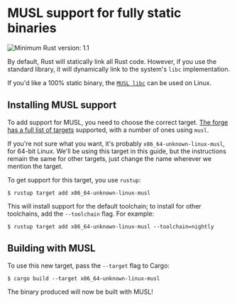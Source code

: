 # MUSL support for fully static binaries

![Minimum Rust version: 1.1](https://img.shields.io/badge/Minimum%20Rust%20Version-1.1-brightgreen.svg)

By default, Rust will statically link all Rust code. However, if you use the
standard library, it will dynamically link to the system's `libc`
implementation.

If you'd like a 100% static binary, the [`MUSL
libc`](https://musl.libc.org/) can be used on Linux.

## Installing MUSL support

To add support for MUSL, you need to choose the correct target. [The forge
has a full list of
targets](https://forge.rust-lang.org/release/platform-support.html) supported,
with a number of ones using `musl`.

If you're not sure what you want, it's probably `x86_64-unknown-linux-musl`,
for 64-bit Linux. We'll be using this target in this guide, but the
instructions remain the same for other targets, just change the name wherever
we mention the target.

To get support for this target, you use `rustup`:

```console
$ rustup target add x86_64-unknown-linux-musl
```

This will install support for the default toolchain; to install for other toolchains,
add the `--toolchain` flag. For example:

```console
$ rustup target add x86_64-unknown-linux-musl --toolchain=nightly
```

## Building with MUSL

To use this new target, pass the `--target` flag to Cargo:

```console
$ cargo build --target x86_64-unknown-linux-musl
```

The binary produced will now be built with MUSL!
